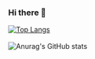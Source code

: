 ### Hi there 👋 
[![Top Langs](https://github-readme-stats.vercel.app/api/top-langs/?username=MussaPortfolio&hide=html&layout=compact)](https://github.com/MussaPortfolio)
<br/><br/>
![Anurag's GitHub stats](https://github-readme-stats.vercel.app/api?username=anuraghazra&theme=dark&show_icons=true)

